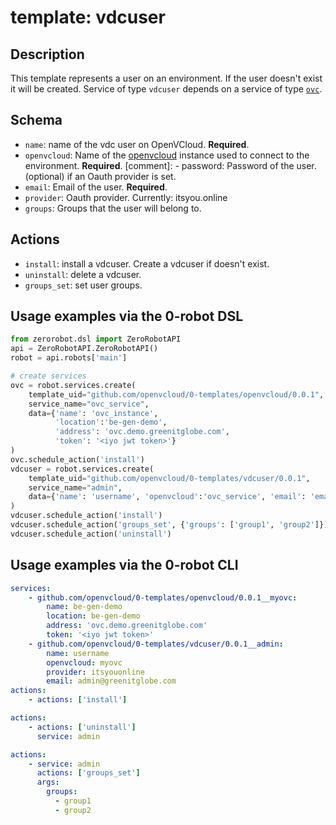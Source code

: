 # template: vdcuser

## Description

This template represents a user on an environment. If the user doesn't exist it will be created. Service of type `vdcuser` depends on a service of type [`ovc`](../ovc).

## Schema

- `name`: name of the vdc user on OpenVCloud. **Required**.
- `openvcloud`: Name of the [openvcloud](../openvcloud) instance used to connect to the environment. **Required**.
[comment]: - password: Password of the user. (optional) if an Oauth provider is set.
- `email`: Email of the user. **Required**.
- `provider`: Oauth provider. Currently: itsyou.online
- `groups`: Groups that the user will belong to.

## Actions

- `install`: install a vdcuser. Create a vdcuser if doesn't exist.
- `uninstall`: delete a vdcuser.
- `groups_set`: set user groups.

## Usage examples via the 0-robot DSL

``` python
from zerorobot.dsl import ZeroRobotAPI
api = ZeroRobotAPI.ZeroRobotAPI()
robot = api.robots['main']

# create services
ovc = robot.services.create(
    template_uid="github.com/openvcloud/0-templates/openvcloud/0.0.1",
    service_name="ovc_service",
    data={'name': 'ovc_instance',
          'location':'be-gen-demo', 
          'address': 'ovc.demo.greenitglobe.com',
          'token': '<iyo jwt token>'}
)
ovc.schedule_action('install')
vdcuser = robot.services.create(
    template_uid="github.com/openvcloud/0-templates/vdcuser/0.0.1",
    service_name="admin",
    data={'name': 'username', 'openvcloud':'ovc_service', 'email': 'email@mail.be'}
)
vdcuser.schedule_action('install')
vdcuser.schedule_action('groups_set', {'groups': ['group1', 'group2']})
vdcuser.schedule_action('uninstall')
```

## Usage examples via the 0-robot CLI

```yaml
services:
    - github.com/openvcloud/0-templates/openvcloud/0.0.1__myovc:
        name: be-gen-demo
        location: be-gen-demo
        address: 'ovc.demo.greenitglobe.com'
        token: '<iyo jwt token>'
    - github.com/openvcloud/0-templates/vdcuser/0.0.1__admin:
        name: username
        openvcloud: myovc
        provider: itsyouonline
        email: admin@greenitglobe.com
actions:
    - actions: ['install']
```

```yaml
actions:
    - actions: ['uninstall']
      service: admin
```

```yaml
actions:
    - service: admin
      actions: ['groups_set']
      args:
        groups:
          - group1
          - group2
```
